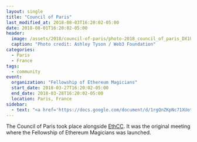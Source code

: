 ```yaml
---
layout: single
title: "Council of Paris"
last_modified_at: 2018-08-03T16:20:02-05:00
date: 2018-08-01T16:20:02-05:00
header:
  image: /assets/2018/council-of-paris/photo-2018_council_of_paris_DX1Umn9X4AAxWeo.jpg
  caption: "Photo credit: Ashley Tyson / Web3 Foundation"
categories:
  - Paris
  - France
tags:
  - community
event:
  organization: "Fellowship of Ethereum Magicians"
  start_date: 2018-03-27T16:20:02-05:00
  end_date: 2018-03-28T16:20:02-05:00
  location: Paris, France
sidebar:
  - text: "<a href='https://docs.google.com/document/d/1rgQnZKpNc71XUotSTVmHt9La8y3_yKi8te1bH396AWA/edit'>Notes</a>"
---
```


The Council of Paris took place alongside [EthCC](https://ethcc.io). It was the original meeting where the Fellowship of Ethereum Magicians was launched.